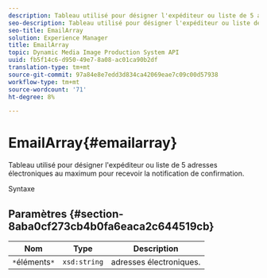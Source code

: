 ```yaml
---
description: Tableau utilisé pour désigner l'expéditeur ou liste de 5 adresses électroniques au maximum pour recevoir la notification de confirmation.
seo-description: Tableau utilisé pour désigner l'expéditeur ou liste de 5 adresses électroniques au maximum pour recevoir la notification de confirmation.
seo-title: EmailArray
solution: Experience Manager
title: EmailArray
topic: Dynamic Media Image Production System API
uuid: fb5f14c6-d950-49e7-8a08-ac01ca90b2df
translation-type: tm+mt
source-git-commit: 97a84e8e7edd3d834ca42069eae7c09c00d57938
workflow-type: tm+mt
source-wordcount: '71'
ht-degree: 8%

---
```



# EmailArray{#emailarray}

Tableau utilisé pour désigner l&#39;expéditeur ou liste de 5 adresses électroniques au maximum pour recevoir la notification de confirmation.

Syntaxe

## Paramètres {#section-8aba0cf273cb4b0fa6eaca2c644519cb}

| Nom | Type | Description |
|---|---|---|
| `*`éléments`*` | `xsd:string` | adresses électroniques. |

